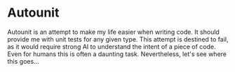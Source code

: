 Autounit
========

Autounit is an attempt to make my life easier when writing code. It should provide me with unit tests for any given type.
This attempt is destined to fail, as it would require strong AI to understand the intent of a piece of code. Even for humans this is often a daunting task.
Nevertheless, let's see where this goes...
